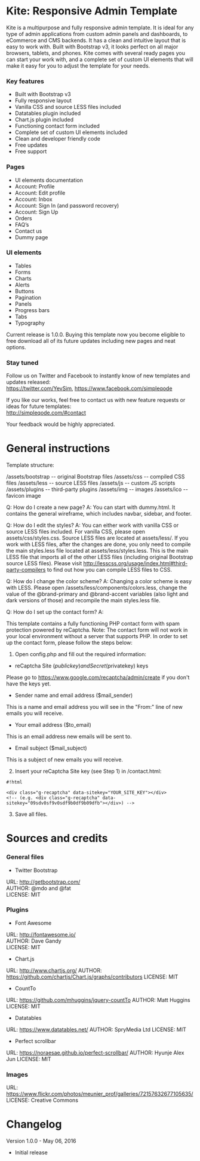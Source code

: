 # Kite: Responsive Admin Template #

Kite is a multipurpose and fully responsive admin template. It is ideal for any type of admin applications from custom admin panels and dashboards, to eCommerce and CMS backends. It has a clean and intuitive layout that is easy to work with. Built with Bootstrap v3, it looks perfect on all major browsers, tablets, and phones. Kite comes with several ready pages you can start your work with, and a complete set of custom UI elements that will make it easy for you to adjust the template for your needs.  

### Key features ###

 * Built with Bootstrap v3
 * Fully responsive layout
 * Vanilla CSS and source LESS files included
 * Datatables plugin included
 * Chart.js plugin included
 * Functioning contact form included
 * Complete set of custom UI elements included
 * Clean and developer friendly code
 * Free updates
 * Free support

### Pages ###

 * UI elements documentation
 * Account: Profile
 * Account: Edit profile
 * Account: Inbox
 * Account: Sign In (and password recovery)
 * Account: Sign Up
 * Orders
 * FAQ’s
 * Contact us
 * Dummy page

### UI elements ###

 * Tables
 * Forms
 * Charts
 * Alerts
 * Buttons
 * Pagination
 * Panels
 * Progress bars
 * Tabs
 * Typography

Current release is 1.0.0. Buying this template now you become eligible to free download all of its future updates including new pages and neat options.

### Stay tuned ###

Follow us on Twitter and Facebook to instantly know of new templates and updates released:   
https://twitter.com/YevSim, https://www.facebook.com/simpleqode

If you like our works, feel free to contact us with new feature requests or ideas for future templates:   
http://simpleqode.com/#contact   
   
Your feedback would be highly appreciated.




# General instructions #

Template structure:

/assets/bootstrap -- original Bootstrap files
/assets/css -- compiled CSS files
/assets/less -- source LESS files
/assets/js -- custom JS scripts
/assets/plugins -- third-party plugins
/assets/img -- images
/assets/ico -- favicon image

Q: How do I create a new page?
A: You can start with dummy.html. It contains the general wireframe, which includes navbar, sidebar, and footer.

Q: How do I edit the styles?
A: You can either work with vanilla CSS or source LESS files included. For vanilla CSS, please open assets/css/styles.css. Source LESS files are located at assets/less/. If you work with LESS files, after the changes are done, you only need to compile the main styles.less file located at assets/less/styles.less. This is the main LESS file that imports all of the other LESS files (including original Bootstrap source LESS files). Please visit http://lesscss.org/usage/index.html#third-party-compilers to find out how you can compile LESS files to CSS.

Q: How do I change the color scheme?
A: Changing a color scheme is easy with LESS. Please open /assets/less/components/colors.less, change the value of the @brand-primary and @brand-accent variables (also light and dark versions of those) and recompile the main styles.less file.

Q: How do I set up the contact form?
A: 

This template contains a fully functioning PHP contact form with spam protection powered by reCaptcha. Note: The contact form will not work in your local environment without a server that supports PHP. In order to set up the contact form, please follow the steps below:

1) Open config.php and fill out the required information:

 - reCaptcha Site ($publickey) and Secret ($privatekey) keys

Please go to https://www.google.com/recaptcha/admin/create if you don't have the keys yet.

 - Sender name and email address ($mail_sender)

This is a name and email address you will see in the "From:" line of new emails you will receive.

 - Your email address ($to_email)

This is an email address new emails will be sent to.

 - Email subject ($mail_subject)

This is a subject of new emails you will receive.

2) Insert your reCaptcha Site key (see Step 1) in /contact.html:


```
#!html

<div class="g-recaptcha" data-sitekey="YOUR_SITE_KEY"></div>
<!-- (e.g. <div class="g-recaptcha" data-sitekey="09sdv0sf9v0sdf9b0df9b09dfb"></div>) -->
```

3) Save all files.




# Sources and credits #


### General files ###

*  Twitter Bootstrap

URL: http://getbootstrap.com/  
AUTHOR: @mdo and @fat  
LICENSE: MIT  


### Plugins ###

*  Font Awesome

URL: http://fontawesome.io/  
AUTHOR: Dave Gandy  
LICENSE: MIT  

* Chart.js

URL: http://www.chartjs.org/
AUTHOR: https://github.com/chartjs/Chart.js/graphs/contributors
LICENSE: MIT 

* CountTo

URL: https://github.com/mhuggins/jquery-countTo
AUTHOR: Matt Huggins
LICENSE: MIT

* Datatables

URL: https://www.datatables.net/
AUTHOR:  SpryMedia Ltd
LICENSE: MIT

* Perfect scrollbar

URL: https://noraesae.github.io/perfect-scrollbar/
AUTHOR: Hyunje Alex Jun
LICENSE: MIT


### Images ###

URL: https://www.flickr.com/photos/meunier_prof/galleries/72157632677105635/  
LICENSE: Creative Commons  



# Changelog #

Version 1.0.0 - May 06, 2016

* Initial release